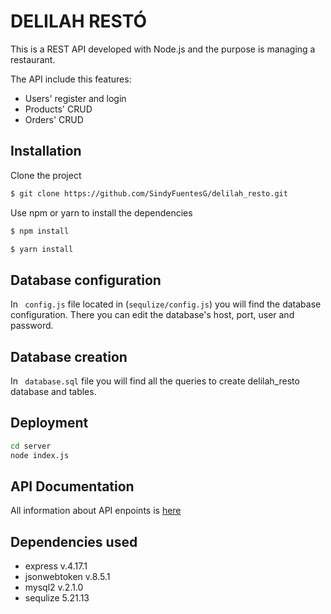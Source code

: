 # DELILAH RESTÓ

This is a REST API developed with Node.js and the purpose is managing a restaurant.

The API include this features:

- Users' register and login 
- Products' CRUD
- Orders' CRUD

## Installation

Clone the project
```bash
$ git clone https://github.com/SindyFuentesG/delilah_resto.git
``` 
Use npm or yarn to install the dependencies

```bash
$ npm install
```

```bash
$ yarn install
```

## Database configuration
In ``` config.js``` file located in (```sequlize/config.js```) you will find the database configuration. There you can edit the database's host, port, user and password.

## Database creation
In ``` database.sql``` file you will find all the queries to create delilah_resto database and tables.

## Deployment
```bash
cd server
node index.js
```
## API Documentation
All information about API enpoints is [here](https://github.com/SindyFuentesG/delilah_resto/blob/master/spec.yml)

## Dependencies used
- express v.4.17.1
- jsonwebtoken v.8.5.1
- mysql2 v.2.1.0
- sequlize 5.21.13



